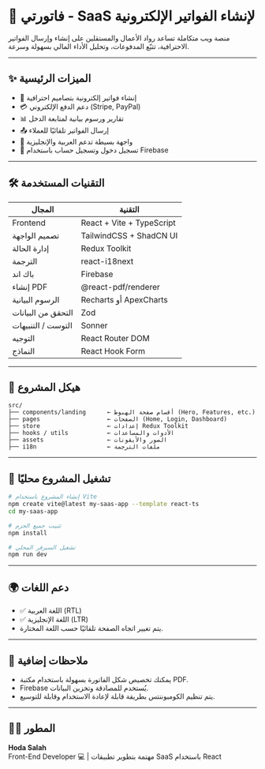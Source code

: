 # 💼 فاتورتي - SaaS لإنشاء الفواتير الإلكترونية

منصة ويب متكاملة تساعد رواد الأعمال والمستقلين على إنشاء وإرسال الفواتير الاحترافية، تتبّع المدفوعات، وتحليل الأداء المالي بسهولة وسرعة.

---

## ✨ الميزات الرئيسية

-   🧾 إنشاء فواتير إلكترونية بتصاميم احترافية
-   💳 دعم الدفع الإلكتروني (Stripe, PayPal)
-   📊 تقارير ورسوم بيانية لمتابعة الدخل
-   📤 إرسال الفواتير تلقائيًا للعملاء
-   🧠 واجهة بسيطة تدعم العربية والإنجليزية
-   🔐 تسجيل دخول وتسجيل حساب باستخدام Firebase

---

## 🛠️ التقنيات المستخدمة

| المجال             | التقنية                   |
| ------------------ | ------------------------- |
| Frontend           | React + Vite + TypeScript |
| تصميم الواجهة      | TailwindCSS + ShadCN UI   |
| إدارة الحالة       | Redux Toolkit             |
| الترجمة            | react-i18next             |
| باك اند            | Firebase                  |
| إنشاء PDF          | @react-pdf/renderer       |
| الرسوم البيانية    | Recharts أو ApexCharts    |
| التحقق من البيانات | Zod                       |
| التوست / التنبيهات | Sonner                    |
| التوجيه            | React Router DOM          |
| النماذج            | React Hook Form           |

---

## 📁 هيكل المشروع

```
src/
├── components/landing      ← أقسام صفحة الهبوط (Hero, Features, etc.)
├── pages                   ← الصفحات (Home, Login, Dashboard)
├── store                   ← إعدادات Redux Toolkit
├── hooks / utils           ← الأدوات والمساعدات
├── assets                  ← الصور والأيقونات
├── i18n                    ← ملفات الترجمة
```

---

## 🚀 تشغيل المشروع محليًا

```bash
# إنشاء المشروع باستخدام Vite
npm create vite@latest my-saas-app --template react-ts
cd my-saas-app

# تثبيت جميع الحزم
npm install

# تشغيل السيرفر المحلي
npm run dev
```

---

## 🌍 دعم اللغات

-   ✅ اللغة العربية (RTL)
-   ✅ اللغة الإنجليزية (LTR)
-   يتم تغيير اتجاه الصفحة تلقائيًا حسب اللغة المختارة.

---

## 📄 ملاحظات إضافية

-   يمكنك تخصيص شكل الفاتورة بسهولة باستخدام مكتبة PDF.
-   Firebase يُستخدم للمصادقة وتخزين البيانات.
-   يتم تنظيم الكومبوننتس بطريقة قابلة لإعادة الاستخدام وقابلة للتوسيع.

---

## 👩‍💻 المطور

**Hoda Salah**  
Front-End Developer 💻 | مهتمة بتطوير تطبيقات SaaS باستخدام React
